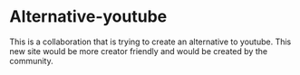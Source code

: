# Alternative-youtube
This is a collaboration that is trying to create an alternative to youtube. This new site would be more creator friendly and would be created by the community.
